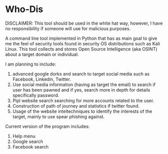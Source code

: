 # Who-Dis

DISCLAIMER: This tool should be used in the white hat way, however, I have no responsibility if someone will use for malicious purposes.

A command line tool implemented in Python that has as main goal to give me the feel of security tools found in security OS distributions such as Kali Linux.  This tool collects and stores Open Source Intelligence (aka OSINT) about a target domain or individual.

I am planning to include:
1) advanced google dorks and search to target social media such as Facebook, Linkedin, Twitter.
2) Use social media information (having as target the email) to search if user has been pawned and if yes, search more in depth for details specifically password.
3) Pipl website search searching for more accounts related to the user.
4) Construction of path of journey and statistics if twitter found.
5) Usage of the website inteltechniques to identify the interests of the target, mainly to use spear phishing against.

Current version of the program includes:
1) Help menu
2) Google search
3) Facebook search
